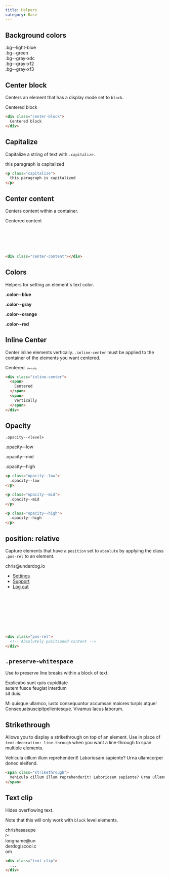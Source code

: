 ```yaml
---
title: Helpers
category: Base
---
```


## Background colors

<div class="color-block">
  <div class="color-block__color bg--light-blue"></div>
  <div class="color-block__label">
    .bg--light-blue<br />
  </div>
</div>

<div class="color-block">
  <div class="color-block__color bg--green"></div>
  <div class="color-block__label">
    .bg--green<br />
  </div>
</div>

<div class="color-block">
  <div class="color-block__color bg--gray-xdc"></div>
  <div class="color-block__label">
    .bg--gray-xdc<br />
  </div>
</div>

<div class="color-block">
  <div class="color-block__color bg--gray-xf2"></div>
  <div class="color-block__label">
    .bg--gray-xf2<br />
  </div>
</div>

<div class="color-block">
  <div class="color-block__color bg--gray-xf3"></div>
  <div class="color-block__label">
    .bg--gray-xf3<br />
  </div>
</div>

## Center block

Centers an element that has a display mode set to `block`.

<div class="center-block border--left border--right text-align--center" style="width: 200px;">
  Centered block
</div>

```html
<div class="center-block">
  Centered block
</div>
```

## Capitalize

Capitalize a string of text with `.capitalize`.

<p class="capitalize">
  this paragraph is capitalized
</p>

```html
<p class="capitalize">
  this paragraph is capitalized
</p>
```

## Center content

Centers content within a container.

<div class="center-content border--left border--top border--right border--bottom" style="height: 100px">
  Centered content
</div>

```html
<div class="center-content"></div>
```

## Colors

Helpers for setting an element's text color.

<strong class="color--blue">.color--blue</strong>

<strong class="color--gray">.color--gray</strong>

<strong class="color--orange">.color--orange</strong>

<strong class="color--red">.color--red</strong>

## Inline Center

Center inline elements vertically. `.inline-center` must be applied to the container of the elements you want centered.

<div class="inline-center">
  <span>
    Centered
  </span>
  <span style="font-size: 0.5em; margin-left: 0.5em">
    Vertically
  </span>
</div>

```html
<div class="inline-center">
  <span>
    Centered
  </span>
  <span>
    Vertically
  </span>
</div>
```

## Opacity

`.opacity--<level>`

<p class="opacity--low">
  .opacity--low
</p>

<p class="opacity--mid">
  .opacity--mid
</p>

<p class="opacity--high">
  .opacity--high
</p>

```html
<p class="opacity--low">
  .opacity--low
</p>

<p class="opacity--mid">
  .opacity--mid
</p>

<p class="opacity--high">
  .opacity--high
</p>
```

## position: relative

Capture elements that have a `position` set to `absolute` by applying the class
`.pos-rel` to an element.

<div style="height: 210px;">
  <div class="pos-rel">
    <div class="dropdown-menu" style="left: 0">
      <div class="dropdown-menu__container">
        <span class="list-heading">chris@underdog.io</span>
        <div class="dropdown-menu__content">
          <ul class="menu-list">
            <li class="menu-list__item">
              <a class="nav-link" href="/settings/">Settings</a>
            </li>
            <li class="menu-list__item">
              <a class="nav-link" href="/support/">Support</a>
            </li>
            <li class="menu-list__item">
              <a class="nav-link" href="/logout/">Log out</a>
            </li>
          </ul>
        </div>
      </div>
    </div>
  </div>
</div>

```html
<div class="pos-rel">
  <!-- Absolutely positioned content -->
</div>
```

## `.preserve-whitespace`

Use to preserve line breaks within a block of text.

<p class="preserve-whitespace" style="width: 200px;">
  Explicabo sunt quis cupiditate autem fusce feugiat interdum sit duis.

  Mi quisque ullamco, iusto consequuntur accumsan maiores turpis atque! Consequatsuscipitpellentesque. Vivamus lacus laborum.
</p>

## Strikethrough

Allows you to display a strikethrough on top of an element.
Use in place of `text-decoration: line-through` when you want a line-through to
span multiple elements.

<span class="strikethrough">
  Vehicula cillum illum reprehenderit! Laboriosam sapiente? Urna ullamcorper donec eleifend.
</span>

```html
<span class="strikethrough">
  Vehicula cillum illum reprehenderit! Laboriosam sapiente? Urna ullamcorper donec eleifend.
</span>
```

## Text clip

Hides overflowing text.

Note that this will only work with `block` level elements.

<div class="text-clip border--top border--right border--bottom border--left" style="width: 100px;">
  <span>chrishasasuper-longname@underdogiscool.com</span>
</div>

```html
<div class="text-clip">
  ...
</div>
```
